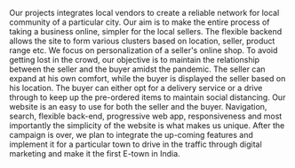 Our projects integrates local vendors to create a reliable network for local community of a particular city.
Our aim is to make the entire process of taking a business online, simpler for the local sellers. The flexible backend allows the site to form various clusters based on location, seller, product range etc. 
We focus on personalization of a seller's online shop. To avoid getting lost in the crowd, our objective is to maintain the relationship between the seller and the buyer amidst the pandemic. The seller can expand at his own comfort, while the buyer is displayed the seller based on his location. The buyer can either opt for a delivery service or a drive through to keep up the pre-ordered items to maintain social distancing. 
Our website is an easy to use for both the seller and the buyer. Navigation, search, flexible back-end, progressive web app, responsiveness and most importantly the simplicity of the website is what makes us unique. After the campaign is over, we plan to integrate the up-coming features and implement it for a particular town to drive in the traffic through digital marketing and make it the first E-town in India.
